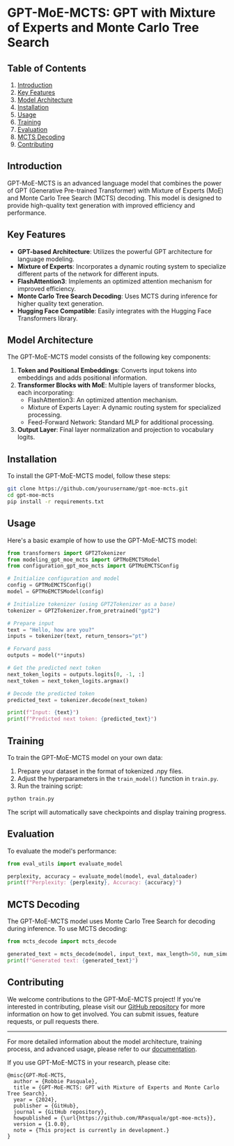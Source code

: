 # GPT-MoE-MCTS: GPT with Mixture of Experts and Monte Carlo Tree Search

## Table of Contents
1. [Introduction](#introduction)
2. [Key Features](#key-features)
3. [Model Architecture](#model-architecture)
4. [Installation](#installation)
5. [Usage](#usage)
6. [Training](#training)
7. [Evaluation](#evaluation)
8. [MCTS Decoding](#mcts-decoding)
9. [Contributing](#contributing)


## Introduction

GPT-MoE-MCTS is an advanced language model that combines the power of GPT (Generative Pre-trained Transformer) with Mixture of Experts (MoE) and Monte Carlo Tree Search (MCTS) decoding. This model is designed to provide high-quality text generation with improved efficiency and performance.

## Key Features

- **GPT-based Architecture**: Utilizes the powerful GPT architecture for language modeling.
- **Mixture of Experts**: Incorporates a dynamic routing system to specialize different parts of the network for different inputs.
- **FlashAttention3**: Implements an optimized attention mechanism for improved efficiency.
- **Monte Carlo Tree Search Decoding**: Uses MCTS during inference for higher quality text generation.
- **Hugging Face Compatible**: Easily integrates with the Hugging Face Transformers library.

## Model Architecture

The GPT-MoE-MCTS model consists of the following key components:

1. **Token and Positional Embeddings**: Converts input tokens into embeddings and adds positional information.
2. **Transformer Blocks with MoE**: Multiple layers of transformer blocks, each incorporating:
   - FlashAttention3: An optimized attention mechanism.
   - Mixture of Experts Layer: A dynamic routing system for specialized processing.
   - Feed-Forward Network: Standard MLP for additional processing.
3. **Output Layer**: Final layer normalization and projection to vocabulary logits.

## Installation

To install the GPT-MoE-MCTS model, follow these steps:

```bash
git clone https://github.com/yourusername/gpt-moe-mcts.git
cd gpt-moe-mcts
pip install -r requirements.txt
```

## Usage

Here's a basic example of how to use the GPT-MoE-MCTS model:

```python
from transformers import GPT2Tokenizer
from modeling_gpt_moe_mcts import GPTMoEMCTSModel
from configuration_gpt_moe_mcts import GPTMoEMCTSConfig

# Initialize configuration and model
config = GPTMoEMCTSConfig()
model = GPTMoEMCTSModel(config)

# Initialize tokenizer (using GPT2Tokenizer as a base)
tokenizer = GPT2Tokenizer.from_pretrained("gpt2")

# Prepare input
text = "Hello, how are you?"
inputs = tokenizer(text, return_tensors="pt")

# Forward pass
outputs = model(**inputs)

# Get the predicted next token
next_token_logits = outputs.logits[0, -1, :]
next_token = next_token_logits.argmax()

# Decode the predicted token
predicted_text = tokenizer.decode(next_token)

print(f"Input: {text}")
print(f"Predicted next token: {predicted_text}")
```

## Training

To train the GPT-MoE-MCTS model on your own data:

1. Prepare your dataset in the format of tokenized .npy files.
2. Adjust the hyperparameters in the `train_model()` function in `train.py`.
3. Run the training script:

```bash
python train.py
```

The script will automatically save checkpoints and display training progress.

## Evaluation

To evaluate the model's performance:

```python
from eval_utils import evaluate_model

perplexity, accuracy = evaluate_model(model, eval_dataloader)
print(f"Perplexity: {perplexity}, Accuracy: {accuracy}")
```

## MCTS Decoding

The GPT-MoE-MCTS model uses Monte Carlo Tree Search for decoding during inference. To use MCTS decoding:

```python
from mcts_decode import mcts_decode

generated_text = mcts_decode(model, input_text, max_length=50, num_simulations=100)
print(f"Generated text: {generated_text}")
```

## Contributing

We welcome contributions to the GPT-MoE-MCTS project! If you're interested in contributing, please visit our [GitHub repository](https://github.com/RPasquale/gpt-moe-mcts) for more information on how to get involved. You can submit issues, feature requests, or pull requests there.

---

For more detailed information about the model architecture, training process, and advanced usage, please refer to our [documentation](docs/index.md).

If you use GPT-MoE-MCTS in your research, please cite:

```
@misc{GPT-MoE-MCTS,
  author = {Robbie Pasquale},
  title = {GPT-MoE-MCTS: GPT with Mixture of Experts and Monte Carlo Tree Search},
  year = {2024},
  publisher = {GitHub},
  journal = {GitHub repository},
  howpublished = {\url{https://github.com/RPasquale/gpt-moe-mcts}},
  version = {1.0.0},
  note = {This project is currently in development.}
}
```